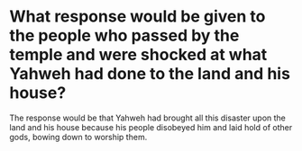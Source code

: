 # What response would be given to the people who passed by the temple and were shocked at what Yahweh had done to the land and his house?

The response would be that Yahweh had brought all this disaster upon the land and his house because his people disobeyed him and laid hold of other gods, bowing down to worship them. 